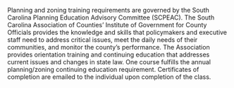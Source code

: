 Planning and zoning training requirements are governed by the South Carolina Planning Education Advisory Committee (SCPEAC).
The South Carolina Association of Counties’ Institute of Government for County Officials provides the knowledge and skills that policymakers 
and executive staff need to address critical issues, meet the daily needs of their communities, and monitor the county’s performance.
The Association provides orientation training and continuing education that addresses current issues and changes in state law. 
One course fulfills the annual planning/zoning continuing education requirement.
Certificates of completion are emailed to the individual upon completion of the class.  
